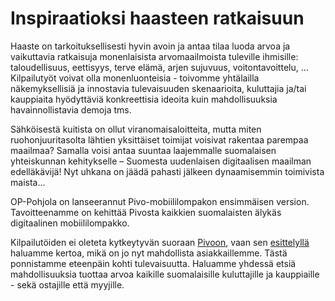 Inspiraatioksi haasteen ratkaisuun
==================================

Haaste on tarkoituksellisesti hyvin avoin ja antaa tilaa luoda arvoa ja
vaikuttavia ratkaisuja monenlaisista arvomaailmoista tuleville ihmisille:
taloudellisuus, eettisyys, terve elämä, arjen sujuvuus, voitontavoittelu, …
Kilpailutyöt voivat olla monenluonteisia - toivomme yhtälailla näkemyksellisiä
ja innostavia tulevaisuuden skenaarioita, kuluttajia ja/tai kauppiaita
hyödyttäviä konkreettisia ideoita kuin mahdollisuuksia havainnollistavia
demoja tms.

Sähköisestä kuitista on ollut viranomaisaloitteita, mutta miten
ruohonjuuritasolta lähtien yksittäiset toimijat voisivat rakentaa parempaa
maailmaa? Samalla voisi antaa suuntaa laajemmalle suomalaisen yhteiskunnan
kehitykselle – Suomesta uudenlaisen digitaalisen maailman edelläkävijä! Nyt
uhkana on jäädä pahasti jälkeen dynaamisemmin toimivista maista…

OP-Pohjola on lanseerannut Pivo-mobiililompakon ensimmäisen version.
Tavoitteenamme on kehittää Pivosta kaikkien suomalaisten älykäs digitaalinen
mobiililompakko. 

Kilpailutöiden ei oleteta kytkeytyvän suoraan [Pivoon](http://www.pivolompakko.fi/),
vaan sen [esittelyllä](https://github.com/apps4finland/haaste-transaktiodata/blob/master/data/Pivo_esittely_A4F.pdf)
haluamme kertoa, mikä on jo nyt mahdollista asiakkaillemme. Tästä ponnistamme eteenpäin kohti tulevaisuutta.
Haluamme yhdessä etsiä mahdollisuuksia tuottaa arvoa kaikille suomalaisille kuluttajille
ja kauppiaille - sekä ostajille että myyjille.
